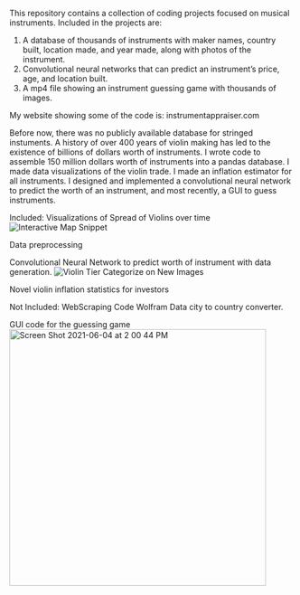 This repository contains a collection of coding projects focused on musical instruments. 
Included in the projects are:
1. A database of thousands of instruments with maker names, country built, location made, and year made, along with photos of the instrument. 
2. Convolutional neural networks that can predict an instrument’s price, age, and location built.
3. A mp4 file showing an instrument guessing game with thousands of images.

My website showing some of the code is: instrumentappraiser.com

Before now, there was no publicly available database for stringed instuments. A history of over 400 years of violin making has led to the existence of billions of dollars worth of instruments. I wrote code to assemble 150 million dollars worth of instruments into a pandas database. I made data visualizations of the violin trade. I made an inflation estimator for all instruments. I designed and implemented a convolutional neural network to predict the worth of an instrument, and most recently, a GUI to guess instruments.

Included:
Visualizations of Spread of Violins over time
![Interactive Map Snippet](https://user-images.githubusercontent.com/57462166/120850985-2d1a1a00-c546-11eb-9cf4-b31145ec3ece.png)

Data preprocessing

Convolutional Neural Network to predict worth of instrument with data generation.
![Violin Tier Categorize on New Images](https://user-images.githubusercontent.com/57462166/120851029-402cea00-c546-11eb-9ebe-bc53bd016495.png)

Novel violin inflation statistics for investors

Not Included:
WebScraping Code
Wolfram Data city to country converter.


GUI code for the guessing game
<img width="454" alt="Screen Shot 2021-06-04 at 2 00 44 PM" src="https://user-images.githubusercontent.com/57462166/120850623-b0873b80-c545-11eb-8628-d1c73d39b83e.png">


